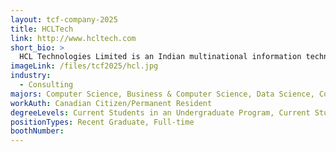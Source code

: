 ```yaml
---
layout: tcf-company-2025
title: HCLTech
link: http://www.hcltech.com
short_bio: >
  HCL Technologies Limited is an Indian multinational information technology (IT) consulting company headquartered in Noida. Founded by Shiv Nadar, it was spun out in 1991 when HCL entered into the software services business. The company has offices in 59 countries and over 220,000 employees.
imageLink: /files/tcf2025/hcl.jpg
industry:
  - Consulting
majors: Computer Science, Business & Computer Science, Data Science, Computer Engineering
workAuth: Canadian Citizen/Permanent Resident
degreeLevels: Current Students in an Undergraduate Program, Current Students in a Masters Program, Graduated with an Undergraduate Degree
positionTypes: Recent Graduate, Full-time
boothNumber:
---
```

